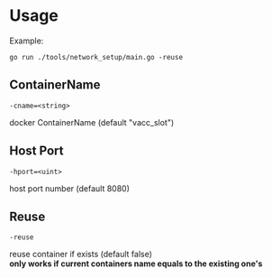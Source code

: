 # Usage
Example:
```
go run ./tools/network_setup/main.go -reuse
```

## ContainerName
```
-cname=<string>
```  
docker ContainerName (default "vacc_slot")
## Host Port
```
-hport=<uint>
```  
host port number (default 8080)

## Reuse
```
-reuse
```  
reuse container if exists (default false)  
**only works if current containers name equals to the existing one's**
